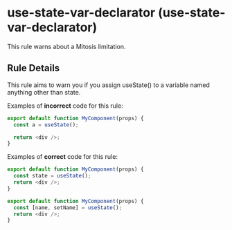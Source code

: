 # use-state-var-declarator (use-state-var-declarator)

This rule warns about a Mitosis limitation.

## Rule Details

This rule aims to warn you if you assign useState() to a variable named anything other than state.

Examples of **incorrect** code for this rule:

```js
export default function MyComponent(props) {
  const a = useState();

  return <div />;
}
```

Examples of **correct** code for this rule:

```js
export default function MyComponent(props) {
  const state = useState();
  return <div />;
}

export default function MyComponent(props) {
  const [name, setName] = useState();
  return <div />;
}
```
